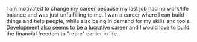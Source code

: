 I am motivated to change my career because my last job had no work/life balance and was just unfulfilling to me. I wan a career where I can build things and help people, while also being in demand for my skills and tools. Development also seems to be a lucrative career and I would love to build the financial freedom to "retire" earlier in life.
